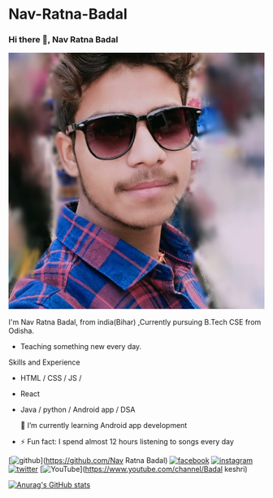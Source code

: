 # Nav-Ratna-Badal
### Hi there 👋, Nav Ratna Badal
![Design and Development](https://github.com/NavRatnaBADAL/Nav-Ratna-Badal/blob/main/badal.jpg.jpeg)

I'm Nav Ratna Badal, from india(Bihar) ,Currently pursuing B.Tech CSE from Odisha. 
* Teaching something new every day.

Skills and Experience
* HTML / CSS / JS / 
* React 
* Java / python / Android  app / DSA


  🌱 I’m currently learning Android app development 
- ⚡ Fun fact: I spend almost 12 hours listening to songs every day 


[<img src='https://cdn.jsdelivr.net/npm/simple-icons@3.0.1/icons/github.svg' alt='github' height='40'>](https://github.com/Nav Ratna Badal)  [<img src='https://cdn.jsdelivr.net/npm/simple-icons@3.0.1/icons/facebook.svg' alt='facebook' height='40'>](https://www.facebook.com/Badalkeshri)  [<img src='https://cdn.jsdelivr.net/npm/simple-icons@3.0.1/icons/instagram.svg' alt='instagram' height='40'>](https://www.instagram.com/badalkeshri810/)  [<img src='https://cdn.jsdelivr.net/npm/simple-icons@3.0.1/icons/twitter.svg' alt='twitter' height='40'>](https://twitter.com/badalkeshri810)  [<img src='https://cdn.jsdelivr.net/npm/simple-icons@3.0.1/icons/youtube.svg' alt='YouTube' height='40'>](https://www.youtube.com/channel/Badal keshri)  















[![Anurag's GitHub stats](https://github-readme-stats.vercel.app/api?username=NavRatnaBadal)](https://github.com/anuraghazra/github-readme-stats)
